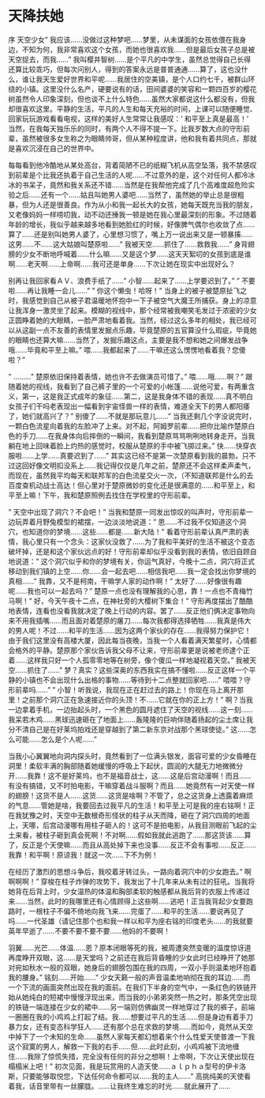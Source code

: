 # 天降扶她

序 天空少女” 我应该……没做过这种梦吧……梦里，从未谋面的女孩依偎在我身边，不知为何，我非常喜欢这个女孩，而她也很喜欢我……但是最后女孩子总是被天空捉去，而我……” 我叫樱井智树……是个平凡的中学生，虽然总觉得自己长得还算比较乖巧，但每次问别人，得到的答案永远是普普通通……算了，这也没什么，谁让我天生爱好世界和平呢……我居住的空美镇，是个人口约七千，被群山环绕的小镇。这里没什么名产，硬要说有的话，田间婆婆的笑容和一颗四百岁的樱花树虽然令人印象深刻，但也谈不上什么特色……虽然大家都说这什么都没有，但我却很喜欢这里。平静的生活，平凡的人生和每天充裕的时间，上课可以随便睡觉、回家玩玩游戏看看电视，这样的美好人生常常让我感叹：’ 和平至上真是最高！’ 当然，在我每天独乐乐的同时，有两个人不得不提一下。比我岁数大点的守形前辈，虽然被很多女生称之为眼睛帅哥，但从某种程度讲，他和我有着共同点，那就是喜欢沉浸在自己的世界中。

每每看到他冷酷地从某处高台，背着简陋不已的纸糊飞机从高空坠落，我不禁感叹到前辈是个比我还执着于自己生活的人呢……不过意外的是，这个对任何人都冷冰冰的书呆子，竟然和我关系还不错……当然是在我帮他完成了几个高难度超危险实验之后……还有一个……姑且叫她男人婆吧……当然了，虽然她的举止总是很粗暴，但为人还是很善良。作为从小和我一起长大的女孩，她每天既充当我的朋友，又老像妈妈一样唠叨我，动不动还捶我一顿是她在我心里最深刻的形象。不过随着年龄的增长，我似乎越来越多地看到她脸红的时候，好像脾气偶尔也收敛了点……算了……还是别叫她男人婆了，心里想习惯了，嘴上万一说出来又是一顿暴揍……这男……不……这大姑娘叫楚原啦……” 我被天空……抓住了……救救我……” 身背翅膀的少女不断地呼喊着……什么嘛……又是这个梦……这天天絮叨的女孩到底是谁啊……老天啊……上帝啊……我可还是单身……下次让她在现实中出现好么？

别再让我回家看ＡＶ、浪费手纸了……” 小智……起来了……上学要迟到了。” ” 不要啦……再让我睡一会儿……” ” 你这个懒虫！哈呀！” 当身上的被子被楚原扯飞之时，我感觉到自己从被子君温暖地怀抱中一下子被空气大魔王所捕获。身上的凉意让我浑身一激灵坐了起来。模糊的视线中，那个经常被我嘲笑毛发过于浓密的少女正圆睁着她的大眼睛，一脸严肃地看着我。当然，经过这么多年的相处，我已经可以从这副一点不友善的表情里发掘点乐趣，毕竟楚原的五官算没什么瑕疵，毕竟她的眼睛也还算大嘛……当然了，发掘乐趣这点，主要是我不想和她之间爆发战争哦……毕竟和平至上嘛。” 喂……我都起来了……干嘛还这么愣愣地看着我？您傻啦？”

” ………” 楚原依旧保持着表情，她也许不去做演员可惜了。” 喂……哦……啊？” 跟随着她的视线，我看到了自己裤子里的一个可爱的小帐篷……说他可爱，有两重含义，第一，这是我正式成年的象征……第二，这是我身体不错的表现……真不明白女孩子们干吗老表现出一幅看到宇宙怪兽一样的表情，难道全天下的男人都阳痿了，她们就高兴了？” 别傻了……不就是那玩意儿……” 当我还剩几个字没说完时，一颗白色流星向着我的左脸冲了上来。对不起，阿姆罗前辈……把你比喻作楚原白色的手刀……在我身体向后摔倒的一瞬间，我看到楚原骂骂咧咧地转身走开。当我躺在地上回味着脸上灼热的感觉时，校服从楚原的手中被飞掷过来。” 快……快穿衣服啦……上学……真要迟到了……” 其实这已经不是第一次楚原看到我的晨勃，只不过这回好像文明扣没系上……我记得仅仅是几年之前，楚原还不会这样柔声柔气，而现在，虽然我平均每天和联邦军的白色流星交火一次，（不知道联邦是什么的去百度查机动战士高达！但心里对于楚原微妙的变化还是很满意的……和平至上，和平至上嘛！下午，我和楚原照例去找住在学校里的守形前辈。

” 天空中出现了洞穴？不会吧！” 当我和楚原一同发出惊叹的叫声时，守形前辈一边玩弄着月野兔模型的裙摆，一边淡淡地说道：” 恩……不过我不仅知道这个洞穴，也知道你的梦境……这些……都是……新大陆！” 看着守形前辈认真严肃的表情，我心里只有一个念头：这家伙没救了……为了我和平美好的生活不被这个变态破坏掉，还是和这个家伙远点的好！守形前辈却似乎没看到我的表情，依旧自顾自地说道：” 这个洞穴似乎和你的梦境有关，你运气真好，今晚十二点，洞穴将正式移动到我们镇的上空……你……会一起去吧……相信我吧……我一定会找出你梦境的真相……” 我靠，又不是柯南，干嘛学人家的动作啊！” 太好了……好像很有趣呢……我也可以一起去吗？” 楚原一点也没有理解我的心思，靠！一点也不青梅竹马啊！” 好，今天午夜十二点，在神社旁的大樱树下集合！” 守形再度摆出了酷酷地表情，连看也没看我就决定了晚上行动的内容。罢了……反正他们俩决定事物向来不用我插嘴……而且面对着楚原的屠刀……每次我都得选择牺牲……我真是伟大的男人呢！不过……和平的生活……因为这两个家伙的存在……我得努力保护它！由于我们这里没有高楼大厦，因此每当夜晚，当我一个人看着满天繁星时，心情都会格外的平静。楚原那个家伙告诉我父母不让来，守形前辈更是说被老师逮个正着……这样我只好一个人孤零零地等在树旁，像个傻瓜一样地凝视着天空。” 我被天空……抓住了……” 梦？真实？这些深奥的东西我实在搞不懂啦……反正这样一个平静的小镇也不会出现什么出格的事物……等待到十二点整就回家吧……” 喂喂？守形前辈吗……” ” 小智！听我说，我现在正在赶过去的路上！你现在马上离开那里！之前那个洞穴正在急速接近你的头顶！不……它就在你的正上方！” 啊？当我一边拿着手机，一边抬起头时，一个黑色的圆月遮住了天空的视线……这一刻……我呆若木鸡……黑球迅速砸在了地面上……轰隆隆的巨响伴随着扬起的尘土席让我分不清自己是在好莱坞拍戏还是穿越到了第二新东京对战那个黑球使徒。” 这……怎么可能……怎么是个人呢……”

当我小心翼翼地向洞内探头时，竟然看到了一位满头银发，面容可爱的少女昏睡在洞里！柔软丰满的胸部随着她缓慢的呼吸上下起伏，圆润的大腿无力地微微分开……我靠！这不是好莱坞，也不是福音战士，这……这是后宫动漫啊！而且……有没有搞错，又不时拍电影，干嘛穿着战斗服啊？而且……她竟然有一对天使一样的翅膀！这货不是人……这货……这货是啥啊？不管了，总之这货身上透露着麻烦的气息……管她是啥，我要回去过我平凡的生活！和平至上可是我的座右铭啊！正在我犹豫之时，天空中无数根奇形怪状的柱子从天而降，砸在了洞穴四周的地面上，天哪，后宫动漫哪有用柱子砸人的！这可不是拍电影，从我目测眼前飞起的尘土来看，被柱子砸到真会死啊！不对啊……假如我就此逃跑了……那这货该……算了，反正是个天使嘛……而且从高处掉下来也没事……反正不会有事啦……反正……我靠！和平啊！原谅我！就这一次……下不为例！

在经历了激烈的思想斗争后，我咬着牙转过头，一路向着洞穴中的少女跑去。” 啊啊啊啊！” 穿梭在柱子炸弹的攻势下，我发出了十几年来从未有过的狂吼。当我将她背在后背上时，少女温热的体温和胸部柔软的触感都从我后背的衣服上传递过来……当然，此时的我哪里还有心情顾得上这些啊……逃吧！正当我背起少女要跑路时，一根柱子不偏不倚地向我飞来……完蛋了……和平的生活……要说再见了吗……一代圣雄（请记住那个也和我一样以和平为座右铭的印度老头……的我就要英年早逝了……不要不要不要不要……他妈的不要啊！

羽翼……光芒……体温……恩？原本闭眼等死的我，被周遭突然变暖的温度惊讶道再度睁开双眼，这……是天堂吗？之前还在我后背昏睡的少女此时已经睁开了她那对宛如秋水一般的双眼，她身后的翅膀包围在我的四周，一双小手则温柔地环抱着我的腰身。” 铭刻……开始……” 少女天籁一般的声音温柔地响彻在我的耳边……而一个下流的画面突然出现在我的面前。在我们下半身的空气中，一条红色的铁链开始从她纯白的短裙中慢慢浮现出来，而当我的小弟弟突然一热之时，那条凭空出现的铁链一端连接在少女的裙中……另一端则仿佛幽灵一样地穿过了我的裤子，前端一圈圈在我的小鸡鸡上打起了结。我……想要过平凡的生活……但是身边有着手刀暴力女，还有变态科学狂人……还有那个总在求救的梦境……而如今，竟然从天空中掉下了一个未知的生命……虽然人家每天都幻想着来个什么性爱天使普渡一下我这个寂寞的男人，解救一下我的右手……但……此时此刻，小鸡鸡被下流地缠住……我除了惊慌失措，完全没有任何的非分之想啊！上帝啊，下次让天使出现在榻榻米上吧！” 初次见面，我是玩赏用的人造天使……ａｌｐｈａ型号的伊卡洛斯，只要能够取悦您，下达任何命令都可以……我的主人……” 高挑纯美的天使看着我，话音里带有一丝朦胧。……让我终生难忘的时光……就此展开了……

